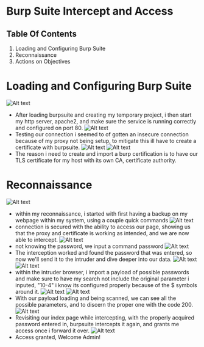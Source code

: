 # Burp Suite Intercept and Access
## Table Of Contents
1. Loading and Configuring Burp Suite
2. Reconnaissance
3. Actions on Objectives
# Loading and Configuring Burp Suite
![Alt text](<starting up our http server so that can simulate an interception of credentials using burp suite-1.png>)
- After loading burpsuite and creating my temporary project, i then start my http server, apache2, and make sure the service is running correctly and configured on port 80.
![Alt text](<insecure connection, this means we don't have a certificate with firefox using localhost-1.png>)
- Testing our connection i seemed to of gotten an insecure connection because of my proxy not being setup, to mitigate this ill have to create a certificate with burpsuite.
![Alt text](<creating a certifcate with burp suite-1.png>)
![Alt text](<importing my certificate i made with burp suite-1.png>)
- The reason i need to create and import a burp certification is to have our TLS certificate for my host with its own CA, certificate authority.
# Reconnaissance
![Alt text](<Back up files onto desktop and then imported my files for our webpage-1.png>)
- within my reconnaissance, i started with first having a backup on my webpage within my system, using a couple quick commands
![Alt text](<connecting to our index html-1.png>)
- connection is secured with the ability to access our page, showing us that the proxy and certificate is working as intended, and we are now able to intercept.
![Alt text](<incorrect password, got this message-1.png>)
- not knowing the password, we input a command password
![Alt text](<burpsuite intercepted my data-1.png>)
- The interception worked and found the password that was entered, so now we'll send it to the intruder and dive deeper into our data.
![Alt text](<sending data to intruder-1.png>)
![Alt text](<loaded a payload for our attack-1.png>)
- within the intruder browser, i import a payload of possible passwords and make sure to have my search not include the original parameter i inputed, "10-4" i know its configured properly because of the $ symbols around it.
![Alt text](<we have the dollar signs around my parameter so burpsuite doesnt use this during the attack-1.png>)
![Alt text](<identified the correct password with the code 200 as this is the response header given when a correct password is inserted-1.png>)
- With our payload loading and being scanned, we can see all the possible parameters, and to discern the proper one with the code 200.
![Alt text](<retyped the password in my index-1.png>)
- Revisiting our index page while intercepting, with the properly acquired password entered in, burpsuite intercepts it again, and grants me access once i forward it over.
![Alt text](<When i clicked forward in burpsuite, we got access into the website-1.png>)
- Access granted, Welcome Admin!